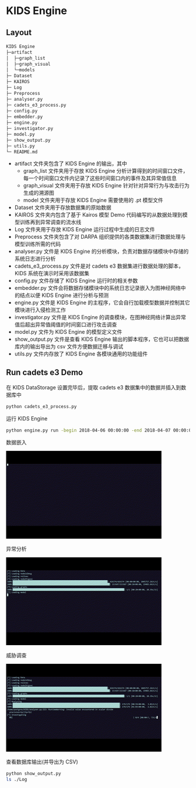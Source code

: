 <!--
 * @Date: 2024-07-14 13:11:11
 * @LastEditTime: 2024-07-22 23:46:55
 * @Description: 
-->
# KIDS Engine

## Layout

```plaintext
KIDS Engine
├─artifact
│  ├─graph_list
│  ├─graph_visual
│  └─models
├─ Dataset
├─ KAIROS
├─ Log
├─ Preprocess
├─ analyser.py
├─ cadets_e3_process.py
├─ config.py
├─ embedder.py
├─ engine.py
├─ investigator.py
├─ model.py
├─ show_output.py
├─ utils.py
└─ README.md
```

- artifact 文件夹包含了 KIDS Engine 的输出，其中
  - graph_list 文件夹用于存放 KIDS Engine 分析计算得到的时间窗口文件，每一个时间窗口文件内记录了这些时间窗口内的事件及其异常值信息
  - graph_visual 文件夹用于存放 KIDS Engine 针对针对异常行为与攻击行为生成的溯源图
  - model 文件夹用于存放 KIDS Engine 需要使用的 .pt 模型文件
- Dataset 文件夹用于存放数据集的原始数据
- KAIROS 文件夹内包含了基于 Kairos 模型 Demo 代码编写的从数据处理到模型训练再到异常调查的流水线
- Log 文件夹用于存放 KIDS Engine 运行过程中生成的日志文件
- Preprocess 文件夹包含了对 DARPA 组织提供的各类数据集进行数据处理与模型训练所需的代码
- analyser.py 文件是 KIDS Engine 的分析模块，负责对数据存储模块中存储的系统日志进行分析
- cadets_e3_process.py 文件是对 cadets e3 数据集进行数据处理的脚本，KIDS 系统在演示时采用该数据集
- config.py 文件存储了 KIDS Engine 运行时的相关参数
- embedder.py 文件会将数据存储模块中的系统日志记录嵌入为图神经网络中的结点以便 KIDS Engine 进行分析与预测
- engine.py 文件是 KIDS Engine 的主程序，它会自行加载模型数据并控制其它模块进行入侵检测工作
- investigator.py 文件是 KIDS Engine 的调查模块，在图神经网络计算出异常值后超出异常值阈值的时间窗口进行攻击调查
- model.py 文件为 KIDS Engine 的模型定义文件
- show_output.py 文件是查看 KIDS Engine 输出的脚本程序，它也可以把数据库内的输出导出为 csv 文件方便数据迁移与调试
- utils.py 文件内存放了 KIDS Engine 各模块通用的功能组件

## Run cadets e3 Demo

在 KIDS DataStorage 设置完毕后，提取 cadets e3 数据集中的数据并插入到数据库中

```bash
python cadets_e3_process.py
```

运行 KIDS Engine

```bash
python engine.py run -begin 2018-04-06 00:00:00 -end 2018-04-07 00:00:00
```

数据嵌入

![KIDS Structure Design](https://github.com/RuijieWu/KIDS/blob/main/Assets/KIDS%20Engine%20Embed.gif)

异常分析

![KIDS Structure Design](https://github.com/RuijieWu/KIDS/blob/main/Assets/KIDS%20Engine%20Analyse.gif)

威胁调查

![KIDS Structure Design](https://github.com/RuijieWu/KIDS/blob/main/Assets/KIDS%20Engine%20Investigate.gif)

查看数据库输出(并导出为 CSV)

```bash
python show_output.py
ls ./Log
```
